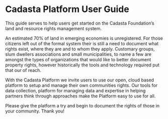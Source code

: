 # Cadasta Platform User Guide

This guide serves to help users get started on the Cadasta Foundation’s land and resource rights management system.

An estimated 70% of land in emerging economies is unregistered.  For those citizens left out of the formal system their is still a need to document what rights exist, where they are and to whom they apply.  Customary groups, slum dwellers associations and small municipalities, to name a few are amongst the types of organizations that would like to better document property rights, however historically the tools and technology required put that our of reach.

With the Cadasta  Platform we invite users to use our open, cloud based platform to setup and manage their own communities rights.  Our tools for data collection, platform for managing data and expertise in helping partners think through approaches make the Platform easy to use for all.

Please give the platform a try and begin to document the rights of those in your community. Thank you!

